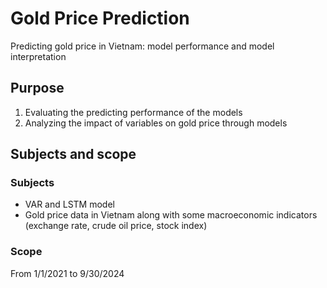 # Gold Price Prediction
Predicting gold price in Vietnam: model performance and model interpretation
## Purpose 
1. Evaluating the predicting performance of the models
2. Analyzing the impact of variables on gold price through models
## Subjects and scope
### Subjects
- VAR and LSTM model
- Gold price data in Vietnam along with some macroeconomic indicators (exchange rate, crude oil price, stock index)
### Scope
From 1/1/2021 to 9/30/2024

